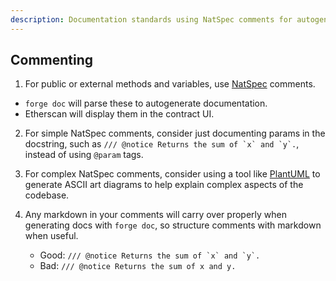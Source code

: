 ```yaml
---
description: Documentation standards using NatSpec comments for autogenerated docs and improved code readability.
---
```


## Commenting

1. For public or external methods and variables, use [NatSpec](https://docs.soliditylang.org/en/latest/natspec-format.html) comments.

- `forge doc` will parse these to autogenerate documentation.
- Etherscan will display them in the contract UI.

2. For simple NatSpec comments, consider just documenting params in the docstring, such as `` /// @notice Returns the sum of `x` and `y`. ``, instead of using `@param` tags.

3. For complex NatSpec comments, consider using a tool like [PlantUML](https://plantuml.com/ascii-art) to generate ASCII art diagrams to help explain complex aspects of the codebase.

4. Any markdown in your comments will carry over properly when generating docs with `forge doc`, so structure comments with markdown when useful.

   - Good: `` /// @notice Returns the sum of `x` and `y`. ``
   - Bad: `/// @notice Returns the sum of x and y.`
